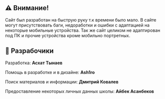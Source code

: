 ## ⚠️ Внимание!
Сайт был разработан на быструю руку т.к времени было мало. В сайте могут присутствовать баги, недоработки и ошибки с адаптацией на некоторые мобильные устройства. Так же сайт целиком не адаптирован под ПК и прочие устройства кроме мобильно портретных.

## 🤝 Разрабочики
Разработка: **Асхат Тынаев**

Помощь в разработке и в дизайне: **Ash1ro**

Поиск материалов и информации: **Дмитрий Ковалев**

Предоставление некоторых личных данных школы: **Айбек Асанбеков**

